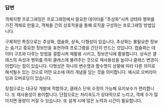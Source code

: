 ### 답변

객체지향 프로그래밍은 프로그래밍에서 필요한 데이터를 "추상화"시켜 상태와 행위를 가진 객체로 만들고, 객체들 간의 상호작용을 통해 로직을 구성하는 프로그래밍 방법입니다.

구체적인 특징으로는 추상화, 캡슐화, 상속, 다형성이 있습니다.
추상화는 불필요한 정보는 숨기고 중요한 정보만을 표현하여 프로그램을 간단히 만드는 것입니다.
캡슐화는 데이터 구조와 다루는 방법을 결합시켜 재활용 시키고, 정보은닉에 활용합니다.
상속은 클래스의 속성과 행위를 하위 클래스에 물려주는 것으로 재사용성을 높이나 클래스 변경이 어렵다는 점이 있습니다.
다형성은 하나의 변수명과 함수명이 상황에 따라 다른 의미로 해석될수 있는 것으로 어떤 요소에 여러 개념을 담는 것을 의미합니다. 예시로 오버라이딩과 오버로딩이 있습니다.

장점으로는 대규모 개발에 적합하고, 클래스 단위 수정이 가능해 유지보수가 편리합니다. 또 재사용성이 용이합니다.
단점으로는 처리속도가 상대적으로 느리고, 객체 수가 많아지면 용량이 커질 수 있습니다. 또 설계 시에 많은 노력과 시간이 필요합니다.
